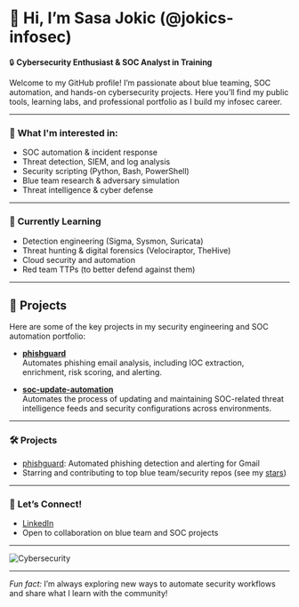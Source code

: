 <!--
**jokics-infosec/jokics-infosec** is a ✨ special ✨ repository because its `README.md` appears on your GitHub profile.
-->

# 👋 Hi, I’m Sasa Jokic (@jokics-infosec)

🔒 **Cybersecurity Enthusiast & SOC Analyst in Training**

Welcome to my GitHub profile! I’m passionate about blue teaming, SOC automation, and hands-on cybersecurity projects. Here you’ll find my public tools, learning labs, and professional portfolio as I build my infosec career.

---

### 👀 **What I'm interested in:**
- SOC automation & incident response
- Threat detection, SIEM, and log analysis
- Security scripting (Python, Bash, PowerShell)
- Blue team research & adversary simulation
- Threat intelligence & cyber defense

---

### 🌱 **Currently Learning**
- Detection engineering (Sigma, Sysmon, Suricata)
- Threat hunting & digital forensics (Velociraptor, TheHive)
- Cloud security and automation
- Red team TTPs (to better defend against them)

---

## 🚀 Projects

Here are some of the key projects in my security engineering and SOC automation portfolio:

- [**phishguard**](https://github.com/jokics-infosec/phishguard)  
  Automates phishing email analysis, including IOC extraction, enrichment, risk scoring, and alerting.

- [**soc-update-automation**](https://github.com/jokics-infosec/soc-update-automation)  
  Automates the process of updating and maintaining SOC-related threat intelligence feeds and security configurations across environments.

---

### 🛠️ **Projects**
- [phishguard](https://github.com/jokics-infosec/phishguard): Automated phishing detection and alerting for Gmail
- Starring and contributing to top blue team/security repos (see my [stars](https://github.com/jokics-infosec?tab=stars))

---

### 🤝 **Let’s Connect!**
- [LinkedIn](https://www.linkedin.com/in/jokicsasa/)
- Open to collaboration on blue team and SOC projects

---

![Cybersecurity](https://img.shields.io/badge/Cybersecurity-Blue%20Team-informational?style=flat-square&logo=github)

---

*Fun fact:* I’m always exploring new ways to automate security workflows and share what I learn with the community!
